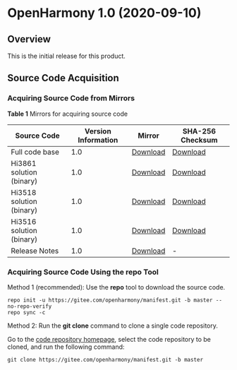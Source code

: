 # OpenHarmony 1.0 \(2020-09-10)

## Overview

This is the initial release for this product.

## Source Code Acquisition

### Acquiring Source Code from Mirrors

**Table  1**  Mirrors for acquiring source code

| Source Code              | Version Information | Mirror                                                       | SHA-256 Checksum                                             |
| ------------------------ | ------------------- | ------------------------------------------------------------ | ------------------------------------------------------------ |
| Full code base           | 1.0                 | [Download](https://repo.huaweicloud.com/harmonyos/os/1.0/code-1.0.tar.gz) | [Download](https://repo.huaweicloud.com/harmonyos/os/1.0/code-1.0.tar.gz.sha256) |
| Hi3861 solution (binary) | 1.0                 | [Download](https://repo.huaweicloud.com/harmonyos/os/1.0/wifiiot-1.0.tar.gz) | [Download](https://repo.huaweicloud.com/harmonyos/os/1.0/wifiiot-1.0.tar.gz.sha256) |
| Hi3518 solution (binary) | 1.0                 | [Download](https://repo.huaweicloud.com/harmonyos/os/1.0/ipcamera_hi3518ev300-1.0.tar.gz) | [Download](https://repo.huaweicloud.com/harmonyos/os/1.0/ipcamera_hi3518ev300-1.0.tar.gz.sha256) |
| Hi3516 solution (binary) | 1.0                 | [Download](https://repo.huaweicloud.com/harmonyos/os/1.0/ipcamera_hi3516dv300-1.0.tar.gz) | [Download](https://repo.huaweicloud.com/harmonyos/os/1.0/ipcamera_hi3516dv300-1.0.tar.gz.sha256) |
| Release Notes            | 1.0                 | [Download](https://repo.huaweicloud.com/harmonyos/os/1.0/RELEASE-NOTES.txt) | -                                                            |

### Acquiring Source Code Using the repo Tool

Method 1 \(recommended\): Use the  **repo**  tool to download the source code.

```shell
repo init -u https://gitee.com/openharmony/manifest.git -b master --no-repo-verify
repo sync -c
```

Method 2: Run the  **git clone**  command to clone a single code repository.

Go to the  [code repository homepage](https://gitee.com/openharmony), select the code repository to be cloned, and run the following command:

```shell
git clone https://gitee.com/openharmony/manifest.git -b master
```

